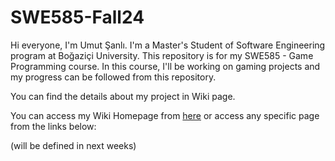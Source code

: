 # SWE585-Fall24
Hi everyone, I'm Umut Şanlı. I'm a Master's Student of Software Engineering program at Boğaziçi University. This repository is for my SWE585 - Game Programming course. In this course, I'll be working on gaming projects and my progress can be followed from this repository.

You can find the details about my project in Wiki page.

You can access my Wiki Homepage from [here](https://github.com/usanli/SWE585-Fall24/wiki) or access any specific page from the links below:

(will be defined in next weeks)
